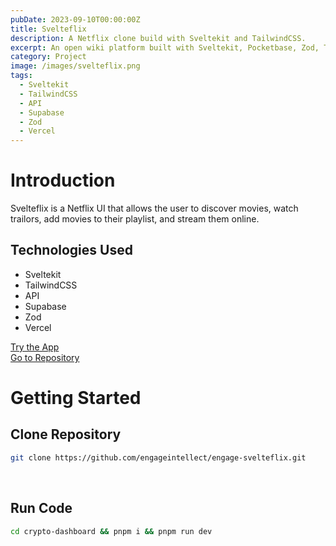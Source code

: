 ```yaml
---
pubDate: 2023-09-10T00:00:00Z
title: Svelteflix
description: A Netflix clone build with Sveltekit and TailwindCSS.
excerpt: An open wiki platform built with Sveltekit, Pocketbase, Zod, TinyMCE, TailwindCSS, and DaisyUI.
category: Project
image: /images/svelteflix.png
tags:
  - Sveltekit
  - TailwindCSS
  - API
  - Supabase
  - Zod
  - Vercel
---
```


# Introduction

Svelteflix is a Netflix UI that allows the user to discover movies, watch trailors, add movies to their playlist, and stream them online.

## Technologies Used

- Sveltekit
- TailwindCSS
- API
- Supabase
- Zod
- Vercel

[Try the App](https://engage-svelteflix.vercel.app)
<br />
[Go to Repository](https://github.com/engageintellect/engage-svelteflix.git)

# Getting Started

## Clone Repository

```bash
git clone https://github.com/engageintellect/engage-svelteflix.git
```

<br>

## Run Code

```bash
cd crypto-dashboard && pnpm i && pnpm run dev
```

